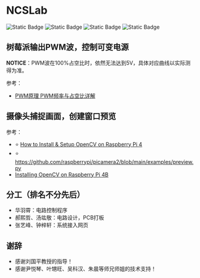 # NCSLab

![Static Badge](https://img.shields.io/badge/Debian-12-A81D33?logo=debian)
![Static Badge](https://img.shields.io/badge/Python-3.11.5-3776AB?logo=python)
![Static Badge](https://img.shields.io/badge/OpenCV-4.6.0-5C3EE8?logo=opencv)
![Static Badge](https://img.shields.io/badge/Raspberry_Pi-4B-A22846?logo=raspberrypi)


## 树莓派输出PWM波，控制可变电源

**NOTICE**：PWM波在100%占空比时，依然无法达到5V，具体对应曲线以实际测得为准。

参考：
- [PWM原理 PWM频率与占空比详解](https://blog.csdn.net/as480133937/article/details/103439546)


## 摄像头捕捉画面，创建窗口预览

参考：
- ⭐️ [How to Install & Setup OpenCV on Raspberry Pi 4](https://how2electronics.com/how-to-install-setup-opencv-on-raspberry-pi-4)
- ⭐️ https://github.com/raspberrypi/picamera2/blob/main/examples/preview.py
- [Installing OpenCV on Raspberry Pi 4B](https://www.youtube.com/watch?v=OugQIz_vcFo)



## 分工（排名不分先后）
- 华羽霄：电路控制程序
- 郝熙哲、汤竑敬：电路设计，PCB打板
- 张艺峰、钟梓轩：系统接入网页

## 谢辞
- 感谢刘国平教授的指导！
- 感谢尹悦琴、叶甥旺、吴科汉、朱晨等师兄师姐的技术支持！
